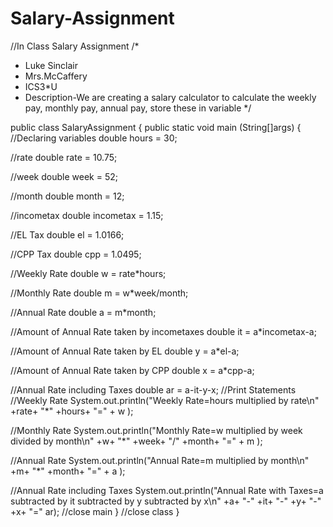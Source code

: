 # Salary-Assignment
//In Class Salary Assignment
/*
 * Luke Sinclair
 * Mrs.McCaffery
 * ICS3*U
 * Description-We are creating a salary calculator to calculate the weekly pay, monthly pay, annual pay, store these in variable 
 */

public class SalaryAssignment
{
  public static void main (String[]args)
  {
   //Declaring variables
   double hours = 30; 
   
   //rate
   double rate = 10.75;
  
   //week
   double week = 52;
  
   //month
   double month = 12;
  
   //incometax
   double incometax = 1.15;
   
   //EL Tax
   double el = 1.0166;
   
   //CPP Tax
   double cpp = 1.0495;
   
   //Weekly Rate
   double w = rate*hours;
     
   //Monthly Rate
   double m = w*week/month;
   
   //Annual Rate
   double a = m*month;
   
   //Amount of Annual Rate taken by incometaxes
   double it = a*incometax-a;
   
   //Amount of Annual Rate taken by EL
   double y = a*el-a;
   
   //Amount of Annual Rate taken by CPP
   double x = a*cpp-a;
   
   //Annual Rate including Taxes
   double ar = a-it-y-x;
//Print Statements
   //Weekly Rate
   System.out.println("Weekly Rate=hours multiplied by rate\n" +rate+ "*" +hours+ "=" + w );
    
   //Monthly Rate
   System.out.println("Monthly Rate=w multiplied by week divided by month\n" +w+ "*" +week+ "/" +month+ "=" + m );
     
   //Annual Rate
   System.out.println("Annual Rate=m multiplied by month\n" +m+ "*" +month+ "=" + a );
   
   //Annual Rate including Taxes
   System.out.println("Annual Rate with Taxes=a subtracted by it subtracted by y subtracted by x\n" +a+ "-" +it+ "-" +y+ "-" +x+ "=" ar);
   //close main
   }
   //close class
   }
   
   
   
   
